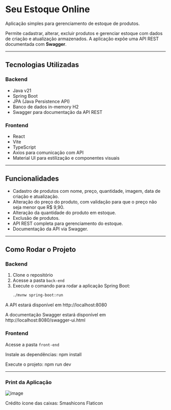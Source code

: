 # Seu Estoque Online

Aplicação simples para gerenciamento de estoque de produtos.

Permite cadastrar, alterar, excluir produtos e gerenciar estoque com dados de criação e atualização armazenados. A aplicação expõe uma API REST documentada com **Swagger**.

---

## Tecnologias Utilizadas

### Backend
- Java v21
- Spring Boot
- JPA (Java Persistence API)
- Banco de dados in-memory H2
- Swagger para documentação da API REST

### Frontend
- React
- Vite
- TypeScript
- Axios para comunicação com API
- Material UI para estilização e componentes visuais

---

## Funcionalidades

- Cadastro de produtos com nome, preço, quantidade, imagem, data de criação e atualização.
- Alteração do preço do produto, com validação para que o preço não seja menor que R$ 9,90.
- Alteração da quantidade do produto em estoque.
- Exclusão de produtos.
- API REST completa para gerenciamento do estoque.
- Documentação da API via Swagger.

---

## Como Rodar o Projeto

### Backend

1. Clone o repositório
2. Acesse a pasta `back-end`
3. Execute o comando para rodar a aplicação Spring Boot:
   ```bash
   ./mvnw spring-boot:run
A API estará disponível em http://localhost:8080

A documentação Swagger estará disponível em http://localhost:8080/swagger-ui.html

### Frontend

Acesse a pasta `front-end`

Instale as dependências:
npm install

Execute o projeto:
npm run dev

---

### Print da Aplicação
![image](https://github.com/user-attachments/assets/f9c346ad-3904-4c44-8adc-1a69f7c0f2b9)



Crédito ícone das caixas:  Smashicons Flaticon

